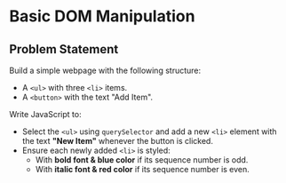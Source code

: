 # Basic DOM Manipulation

## Problem Statement

Build a simple webpage with the following structure:

- A `<ul>` with three `<li>` items.
- A `<button>` with the text "Add Item".

Write JavaScript to:

- Select the `<ul>` using `querySelector` and add a new `<li>` element with the text **"New Item"** whenever the button is clicked.
- Ensure each newly added `<li>` is styled:
  - With **bold font & blue color** if its sequence number is odd.
  - With **italic font & red color** if its sequence number is even.